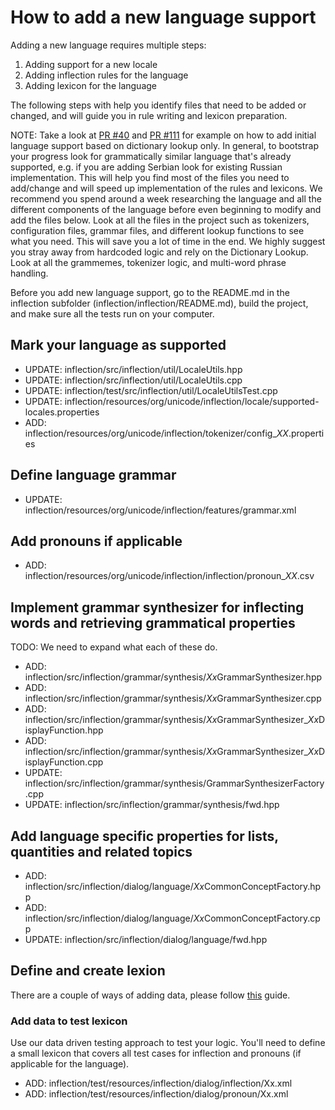 # How to add a new language support

Adding a new language requires multiple steps:
1. Adding support for a new locale
2. Adding inflection rules for the language
3. Adding lexicon for the language

The following steps with help you identify files that need to be added or changed, and will guide you in rule writing and lexicon preparation.

NOTE: Take a look at [PR #40](https://github.com/unicode-org/inflection/pull/40) and [PR #111](https://github.com/unicode-org/inflection/pull/111) for example on how to add initial language support based on dictionary lookup only.
In general, to bootstrap your progress look for grammatically similar language that's already supported, e.g. if you are adding Serbian look for existing Russian implementation.
This will help you find most of the files you need to add/change and will speed up implementation of the rules and lexicons.
We recommend you spend around a week researching the language and all the different components of the language before even beginning to modify and add the files below. Look at all the files in the project such as tokenizers, configuration files, grammar files, and different lookup functions to see what you need. This will save you a lot of time in the end. We highly suggest you stray away from hardcoded logic and rely on the Dictionary Lookup. Look at all the grammemes, tokenizer logic, and multi-word phrase handling.

Before you add new language support, go to the README.md in the inflection subfolder (inflection/inflection/README.md), build the project, and make sure all the tests run on your computer.

## Mark your language as supported
* UPDATE: inflection/src/inflection/util/LocaleUtils.hpp
* UPDATE: inflection/src/inflection/util/LocaleUtils.cpp
* UPDATE: inflection/test/src/inflection/util/LocaleUtilsTest.cpp
* UPDATE: inflection/resources/org/unicode/inflection/locale/supported-locales.properties
* ADD: inflection/resources/org/unicode/inflection/tokenizer/config_*XX*.properties

## Define language grammar
* UPDATE: inflection/resources/org/unicode/inflection/features/grammar.xml

## Add pronouns if applicable
* ADD: inflection/resources/org/unicode/inflection/inflection/pronoun_*XX*.csv

## Implement grammar synthesizer for inflecting words and retrieving grammatical properties
TODO: We need to expand what each of these do.
* ADD: inflection/src/inflection/grammar/synthesis/*Xx*GrammarSynthesizer.hpp
* ADD: inflection/src/inflection/grammar/synthesis/*Xx*GrammarSynthesizer.cpp
* ADD: inflection/src/inflection/grammar/synthesis/*Xx*GrammarSynthesizer_*Xx*DisplayFunction.hpp
* ADD: inflection/src/inflection/grammar/synthesis/*Xx*GrammarSynthesizer_*Xx*DisplayFunction.cpp
* UPDATE: inflection/src/inflection/grammar/synthesis/GrammarSynthesizerFactory.cpp
* UPDATE: inflection/src/inflection/grammar/synthesis/fwd.hpp

## Add language specific properties for lists, quantities and related topics
* ADD: inflection/src/inflection/dialog/language/*Xx*CommonConceptFactory.hpp
* ADD: inflection/src/inflection/dialog/language/*Xx*CommonConceptFactory.cpp
* UPDATE: inflection/src/inflection/dialog/language/fwd.hpp

## Define and create lexion
There are a couple of ways of adding data, please follow [this](./add_lexicon_data.md) guide.

### Add data to test lexicon
Use our data driven testing approach to test your logic. You'll need to define a small lexicon that covers all test cases for inflection and pronouns (if applicable for the language).

* ADD: inflection/test/resources/inflection/dialog/inflection/Xx.xml
* ADD: inflection/test/resources/inflection/dialog/pronoun/Xx.xml

